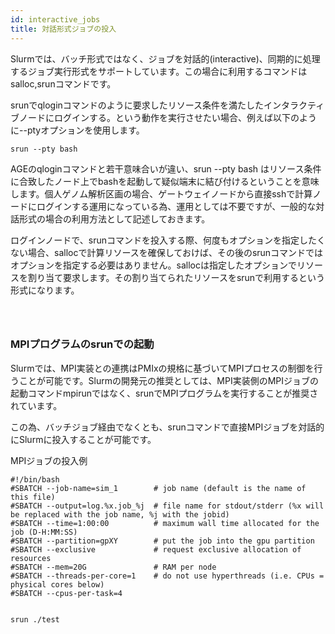 ```yaml
---
id: interactive_jobs
title: 対話形式ジョブの投入
---
```

Slurmでは、バッチ形式ではなく、ジョブを対話的(interactive)、同期的に処理するジョブ実行形式をサポートしています。この場合に利用するコマンドはsalloc,srunコマンドです。

srunでqloginコマンドのように要求したリソース条件を満たしたインタラクティブノードにログインする。という動作を実行させたい場合、例えば以下のように--ptyオプションを使用します。

```
srun --pty bash
```
AGEのqloginコマンドと若干意味合いが違い、srun --pty bash はリソース条件に合致したノード上でbashを起動して疑似端末に結び付けるということを意味します。個人ゲノム解析区画の場合、ゲートウェイノードから直接sshで計算ノードにログインする運用になっている為、運用としては不要ですが、一般的な対話形式の場合の利用方法として記述しておきます。

ログインノードで、srunコマンドを投入する際、何度もオプションを指定したくない場合、sallocで計算リソースを確保しておけば、その後のsrunコマンドではオプションを指定する必要はありません。sallocは指定したオプションでリソースを割り当て要求します。その割り当てられたリソースをsrunで利用するという形式になります。

```



```

### MPIプログラムのsrunでの起動

Slurmでは、MPI実装との連携はPMIxの規格に基づいてMPIプロセスの制御を行うことが可能です。Slurmの開発元の推奨としては、MPI実装側のMPIジョブの起動コマンドmpirunではなく、srunでMPIプログラムを実行することが推奨されています。

この為、バッチジョブ経由でなくとも、srunコマンドで直接MPIジョブを対話的にSlurmに投入することが可能です。


MPIジョブの投入例

```
#!/bin/bash
#SBATCH --job-name=sim_1        # job name (default is the name of this file)
#SBATCH --output=log.%x.job_%j  # file name for stdout/stderr (%x will be replaced with the job name, %j with the jobid)
#SBATCH --time=1:00:00          # maximum wall time allocated for the job (D-H:MM:SS)
#SBATCH --partition=gpXY        # put the job into the gpu partition
#SBATCH --exclusive             # request exclusive allocation of resources
#SBATCH --mem=20G               # RAM per node
#SBATCH --threads-per-core=1    # do not use hyperthreads (i.e. CPUs = physical cores below)
#SBATCH --cpus-per-task=4 


srun ./test

```